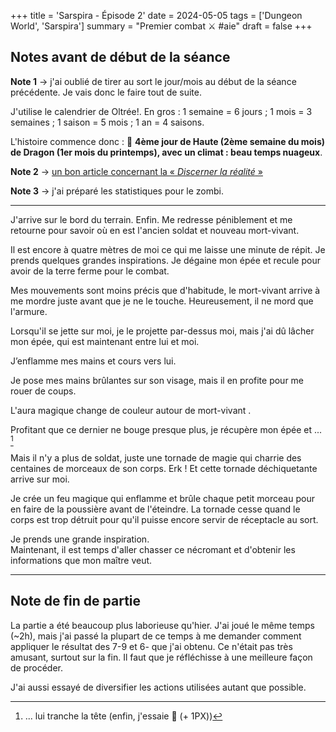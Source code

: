 +++
title = 'Sarspira - Épisode 2'
date = 2024-05-05
tags = ['Dungeon World', 'Sarspira']
summary = "Premier combat :crossed_swords: #aie"
draft = false
+++

## Notes avant de début de la séance

**Note 1** → j'ai oublié de tirer au sort le jour/mois au début de la séance précédente. Je vais donc le faire tout de suite.

J'utilise le calendrier de Oltrée!. En gros : 1 semaine = 6 jours ; 1 mois = 3 semaines ; 1 saison = 5 mois ; 1 an = 4 saisons.

L'histoire commence donc : :calendar: **4ème jour de Haute (2ème semaine du mois) de Dragon (1er mois du printemps), avec un climat : beau temps nuageux**.

**Note 2** → [un bon article concernant la « *Discerner la réalité* »](https://dungeonworld.gplusarchive.online/2016/08/26/in-defense-of-discern-realities/)

**Note 3** → j'ai préparé les statistiques pour le zombi.

-----

J'arrive sur le bord du terrain. Enfin. Me redresse péniblement et me retourne pour savoir où en est l'ancien soldat et nouveau mort-vivant.

Il est encore à quatre mètres de moi ce qui me laisse une minute de répit. Je prends quelques grandes inspirations. Je dégaine mon épée et recule pour avoir de la terre ferme pour le combat.

Mes mouvements sont moins précis que d'habitude, le mort-vivant arrive à me mordre juste avant que je ne le touche. Heureusement, il ne mord que l'armure.

Lorsqu'il se jette sur moi, je le projette par-dessus moi, mais j'ai dû lâcher mon épée, qui est maintenant entre lui et moi.

J’enflamme mes mains et cours vers lui.

Je pose mes mains brûlantes sur son visage, mais il en profite pour me rouer de coups.

L'aura magique change de couleur autour de mort-vivant .

Profitant que ce dernier ne bouge presque plus, je récupère mon épée et ... [^1]

[^1]: ... lui tranche la tête (enfin, j'essaie :see_no_evil: (+ 1PX))

Mais il n'y a plus de soldat, juste une tornade de magie qui charrie des centaines de morceaux de son corps. Erk ! Et cette tornade déchiquetante arrive sur moi.

Je crée un feu magique qui enflamme et brûle chaque petit morceau pour en faire de la poussière avant de l'éteindre. La tornade cesse quand le corps est trop détruit pour qu'il puisse encore servir de réceptacle au sort.

Je prends une grande inspiration.  
Maintenant, il est temps d'aller chasser ce nécromant et d'obtenir les informations que mon maître veut.

-----

## Note de fin de partie

La partie a été beaucoup plus laborieuse qu'hier. J'ai joué le même temps (~2h), mais j'ai passé la plupart de ce temps à me demander comment appliquer le résultat des 7-9 et 6- que j'ai obtenu. Ce n'était pas très amusant, surtout sur la fin. Il faut que je réfléchisse à une meilleure façon de procéder.

J'ai aussi essayé de diversifier les actions utilisées autant que possible.
